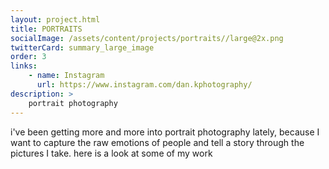 ```yaml
---
layout: project.html
title: PORTRAITS
socialImage: /assets/content/projects/portraits//large@2x.png
twitterCard: summary_large_image
order: 3
links:
    - name: Instagram
      url: https://www.instagram.com/dan.kphotography/
description: >
    portrait photography
---
```


i've been getting more and more into portrait photography lately, because I want to capture the raw emotions of people and tell a story through the pictures I take. here is a look at some of my work